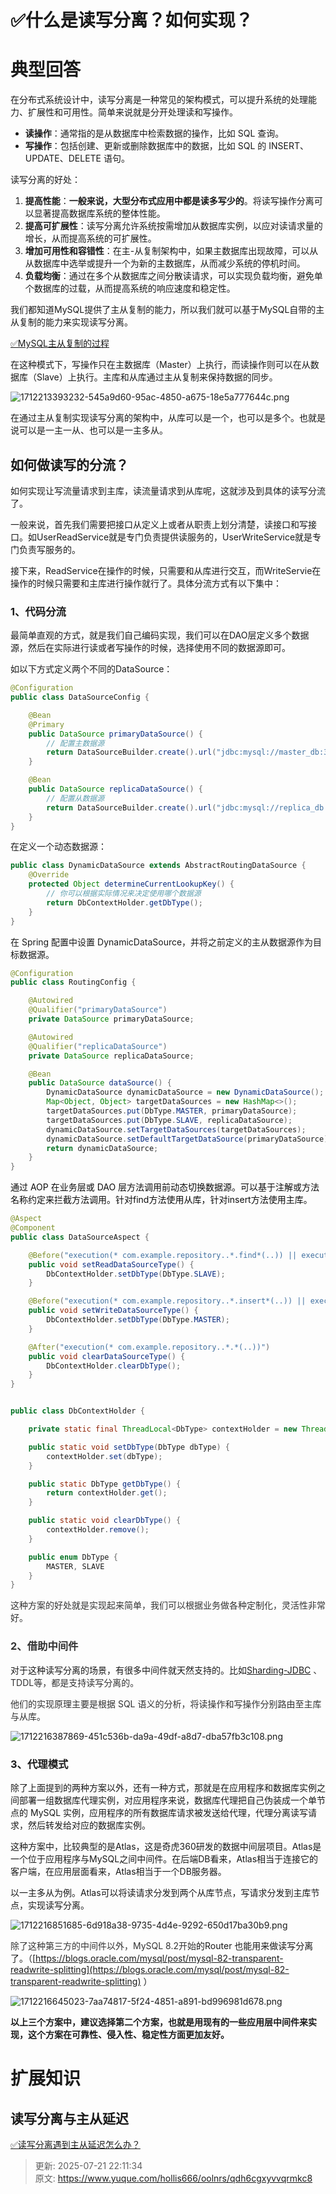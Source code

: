 # ✅什么是读写分离？如何实现？

# 典型回答


在分布式系统设计中，读写分离是一种常见的架构模式，可以提升系统的处理能力、扩展性和可用性。简单来说就是分开处理读和写操作。



+ **读操作**：通常指的是从数据库中检索数据的操作，比如 SQL 查询。
+ **写操作**：包括创建、更新或删除数据库中的数据，比如 SQL 的 INSERT、UPDATE、DELETE 语句。

<font style="color:rgb(13, 13, 13);"></font>

读写分离的好处：

1. **提高性能**：**一般来说，大型分布式应用中都是读多写少的**。将读写操作分离可以显著提高数据库系统的整体性能。
2. **提高可扩展性**：读写分离允许系统按需增加从数据库实例，以应对读请求量的增长，从而提高系统的可扩展性。
3. **增加可用性和容错性**：在主-从复制架构中，如果主数据库出现故障，可以从从数据库中选举或提升一个为新的主数据库，从而减少系统的停机时间。
4. **负载均衡**：通过在多个从数据库之间分散读请求，可以实现负载均衡，避免单个数据库的过载，从而提高系统的响应速度和稳定性。

<font style="color:rgb(13, 13, 13);"></font>

我们都知道MySQL提供了主从复制的能力，所以我们就可以基于MySQL自带的主从复制的能力来实现读写分离。



[✅MySQL主从复制的过程](https://www.yuque.com/hollis666/oolnrs/hoi4ql)



在这种模式下，写操作只在主数据库（Master）上执行，而读操作则可以在从数据库（Slave）上执行。主库和从库通过主从复制来保持数据的同步。



![1712213393232-545a9d60-95ac-4850-a675-18e5a777644c.png](./img/dN8hniHi7MnFPssr/1712213393232-545a9d60-95ac-4850-a675-18e5a777644c-806132.png)



在通过主从复制实现读写分离的架构中，从库可以是一个，也可以是多个。也就是说可以是一主一从、也可以是一主多从。



## 如何做读写的分流？


如何实现让写流量请求到主库，读流量请求到从库呢，这就涉及到具体的读写分流了。



一般来说，首先我们需要把接口从定义上或者从职责上划分清楚，读接口和写接口。如UserReadService就是专门负责提供读服务的，UserWriteService就是专门负责写服务的。



接下来，ReadService在操作的时候，只需要和从库进行交互，而WriteServie在操作的时候只需要和主库进行操作就行了。具体分流方式有以下集中：



### 1、代码分流


最简单直观的方式，就是我们自己编码实现，我们可以在DAO层定义多个数据源，然后在实际进行读或者写操作的时候，选择使用不同的数据源即可。



如以下方式定义两个不同的DataSource：



```java
@Configuration
public class DataSourceConfig {

    @Bean
    @Primary
    public DataSource primaryDataSource() {
        // 配置主数据源
        return DataSourceBuilder.create().url("jdbc:mysql://master_db:3306/mydb").username("user").password("pass").build();
    }

    @Bean
    public DataSource replicaDataSource() {
        // 配置从数据源
        return DataSourceBuilder.create().url("jdbc:mysql://replica_db:3306/mydb").username("user").password("pass").build();
    }
}
```



在定义一个动态数据源：



```java
public class DynamicDataSource extends AbstractRoutingDataSource {
    @Override
    protected Object determineCurrentLookupKey() {
        // 你可以根据实际情况来决定使用哪个数据源
        return DbContextHolder.getDbType();
    }
}
```



在 Spring 配置中设置 DynamicDataSource，并将之前定义的主从数据源作为目标数据源。



```java
@Configuration
public class RoutingConfig {

    @Autowired
    @Qualifier("primaryDataSource")
    private DataSource primaryDataSource;

    @Autowired
    @Qualifier("replicaDataSource")
    private DataSource replicaDataSource;

    @Bean
    public DataSource dataSource() {
        DynamicDataSource dynamicDataSource = new DynamicDataSource();
        Map<Object, Object> targetDataSources = new HashMap<>();
        targetDataSources.put(DbType.MASTER, primaryDataSource);
        targetDataSources.put(DbType.SLAVE, replicaDataSource);
        dynamicDataSource.setTargetDataSources(targetDataSources);
        dynamicDataSource.setDefaultTargetDataSource(primaryDataSource); // 默认使用主数据源
        return dynamicDataSource;
    }
}
```



<font style="color:rgb(13, 13, 13);">通过 AOP 在业务层或 DAO 层方法调用前动态切换数据源。可以基于注解或方法名称约定来拦截方法调用。针对find方法使用从库，针对insert方法使用主库。</font>

<font style="color:rgb(13, 13, 13);"></font>

```java
@Aspect
@Component
public class DataSourceAspect {

    @Before("execution(* com.example.repository..*.find*(..)) || execution(* com.example.repository..*.get*(..))")
    public void setReadDataSourceType() {
        DbContextHolder.setDbType(DbType.SLAVE);
    }

    @Before("execution(* com.example.repository..*.insert*(..)) || execution(* com.example.repository..*.update*(..))")
    public void setWriteDataSourceType() {
        DbContextHolder.setDbType(DbType.MASTER);
    }

    @After("execution(* com.example.repository..*.*(..))")
    public void clearDataSourceType() {
        DbContextHolder.clearDbType();
    }
}


public class DbContextHolder {

    private static final ThreadLocal<DbType> contextHolder = new ThreadLocal<>();

    public static void setDbType(DbType dbType) {
        contextHolder.set(dbType);
    }

    public static DbType getDbType() {
        return contextHolder.get();
    }

    public static void clearDbType() {
        contextHolder.remove();
    }

    public enum DbType {
        MASTER, SLAVE
    }
}

```





<font style="color:rgb(51, 51, 51);">这种方案的好处就是实现起来简单，我们可以根据业务做各种定制化，灵活性非常好。</font>

<font style="color:rgb(51, 51, 51);"></font>

### <font style="color:rgb(51, 51, 51);">2、借助中间件</font>


对于这种读写分离的场景，有很多中间件就天然支持的。比如[Sharding-JDBC](https://shardingsphere.apache.org/document/legacy/3.x/document/cn/manual/sharding-jdbc/usage/read-write-splitting/)<font style="color:rgb(51, 51, 51);"> 、TDDL等，都是支持读写分离的。</font>

<font style="color:rgb(51, 51, 51);"></font>

<font style="color:rgb(50, 50, 50);">他们的实现原理主要是根据 SQL 语义的分析，将读操作和写操作分别路由至主库与从库。</font>

<font style="color:rgb(50, 50, 50);"></font>

![1712216387869-451c536b-da9a-49df-a8d7-dba57fb3c108.png](./img/dN8hniHi7MnFPssr/1712216387869-451c536b-da9a-49df-a8d7-dba57fb3c108-656552.png)





### 3、代理模式


除了上面提到的两种方案以外，还有一种方式，那就是在应用程序和数据库实例之间部署一组数据库代理实例，对应用程序来说，数据库代理把自己伪装成一个单节点的 MySQL 实例，应用程序的所有数据库请求被发送给代理，代理分离读写请求，然后转发给对应的数据库实例。



这种方案中，比较典型的是Atlas，这是奇虎360研发的数据中间层项目。Atlas是一个位于应用程序与MySQL之间中间件。在后端DB看来，Atlas相当于连接它的客户端，在应用层面看来，Atlas相当于一个DB服务器。



以一主多从为例。Atlas可以将读请求分发到两个从库节点，写请求分发到主库节点，实现读写分离。

  
![1712216851685-6d918a38-9735-4d4e-9292-650d17ba30b9.png](./img/dN8hniHi7MnFPssr/1712216851685-6d918a38-9735-4d4e-9292-650d17ba30b9-774307.png)



<font style="color:rgb(51, 51, 51);">除了这种第三方的中间件以外，MySQL 8.2开始</font>的Router 也能用来做读写分离了。（[https://blogs.oracle.com/mysql/post/mysql-82-transparent-readwrite-splitting](https://blogs.oracle.com/mysql/post/mysql-82-transparent-readwrite-splitting) ）



![1712216645023-7aa74817-5f24-4851-a891-bd996981d678.png](./img/dN8hniHi7MnFPssr/1712216645023-7aa74817-5f24-4851-a891-bd996981d678-423360.png)





**以上三个方案中，建议选择第二个方案，也就是用现有的一些应用层中间件来实现，这个方案在可靠性、侵入性、稳定性方面更加友好。**



# 扩展知识
## 读写分离与主从延迟


[✅读写分离遇到主从延迟怎么办？](https://www.yuque.com/hollis666/oolnrs/hhebmhl7td6da957)





> 更新: 2025-07-21 22:11:34  
> 原文: <https://www.yuque.com/hollis666/oolnrs/qdh6cgxyvvqrmkc8>